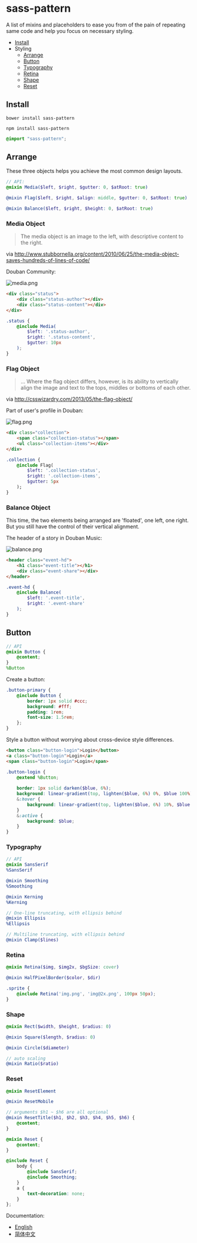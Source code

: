 # sass-pattern

A list of mixins and placeholders to ease you from of the pain of repeating same code and help you focus on necessary styling.

* [Install](#install)
* Styling
    * [Arrange](#arrange)
    * [Button](#button)
    * [Typography](#typography)
    * [Retina](#retina)
    * [Shape](#shape)
    * [Reset](#reset)

## Install

`bower install sass-pattern`

`npm install sass-pattern`

```scss
@import "sass-pattern";
```


## Arrange

These three objects helps you achieve the most common design layouts.

```scss
// API:
@mixin Media($left, $right, $gutter: 0, $atRoot: true)

@mixin Flag($left, $right, $align: middle, $gutter: 0, $atRoot: true)

@mixin Balance($left, $right, $height: 0, $atRoot: true)
```

### Media Object

> The media object is an image to the left, with descriptive content to the right.

via http://www.stubbornella.org/content/2010/06/25/the-media-object-saves-hundreds-of-lines-of-code/

Douban Community:

![media.png](https://qiita-image-store.s3.amazonaws.com/0/19886/22b0477f-79b4-a02e-0adc-1d1b2eab5ffa.png "media.png")

```html
<div class="status">
    <div class="status-author"></div>
    <div class="status-content"></div>
</div>
```

```scss
.status {
    @include Media(
        $left: '.status-author',
        $right: '.status-content',
        $gutter: 10px
    );
}
```

### Flag Object

> ... Where the flag object differs, however, is its ability to vertically align the image and text to the tops, middles or bottoms of each other.

via http://csswizardry.com/2013/05/the-flag-object/

Part of user's profile in Douban:

![flag.png](https://qiita-image-store.s3.amazonaws.com/0/19886/6df4e728-2a60-20b7-fab3-0a7692a5778d.png "flag.png")

```html
<div class="collection">
    <span class="collection-status"></span>
    <ul class="collection-items"></div>
</div>
```

```sass
.collection {
    @include Flag(
        $left: '.collection-status',
        $right: '.collection-items',
        $gutter: 5px
    );
}
```

### Balance Object

This time, the two elements being arranged are 'floated', one left, one right. But you still have the control of their vertical alignment.

The header of a story in Douban Music:

![balance.png](https://qiita-image-store.s3.amazonaws.com/0/19886/337e09a3-8a47-d979-927f-d02b9c390d7f.png "balance.png")

```html
<header class="event-hd">
    <h1 class="event-title"></h1>
    <div class="event-share"></div>
</header>
```

```scss
.event-hd {
    @include Balance(
        $left: '.event-title',
        $right: '.event-share'
    );
}
```

## Button

```scss
// API
@mixin Button {
    @content;
}
%Button
```

Create a button:

```scss
.button-primary {
    @include Button {
        border: 1px solid #ccc;
        background: #fff;
        padding: 1rem;
        font-size: 1.5rem;
    };
}
```

Style a button without worrying about cross-device style differences.

```html
<button class="button-login">Login</button>
<a class="button-login">Login</a>
<span class="button-login">Login</span>
```

```scss
.button-login {
    @extend %Button;
    
    border: 1px solid darken($blue, 6%);
    background: linear-gradient(top, lighten($blue, 6%) 0%, $blue 100%);
    &:hover {
        background: linear-gradient(top, lighten($blue, 6%) 10%, $blue 100%);
    }
    &:active {
        background: $blue;
    }
}
```

### Typography

```scss
// API
@mixin SansSerif
%SansSerif

@mixin Smoothing
%Smoothing

@mixin Kerning
%Kerning

// One-line truncating, with ellipsis behind
@mixin Ellipsis
%Ellipsis

// Multiline truncating, with ellipsis behind
@mixin Clamp($lines)
```

### Retina
```scss
@mixin Retina($img, $img2x, $bgSize: cover)

@mixin HalfPixelBorder($color, $dir)
```

```scss
.sprite {
    @include Retina('img.png', 'img@2x.png', 100px 50px);
}
```

### Shape
```scss
@mixin Rect($width, $height, $radius: 0)

@mixin Square($length, $radius: 0)

@mixin Circle($diameter)

// auto scaling
@mixin Ratio($ratio)
```

### Reset
```scss
@mixin ResetElement

@mixin ResetMobile

// arguments $h1 ~ $h6 are all optional
@mixin ResetTitle($h1, $h2, $h3, $h4, $h5, $h6) {
    @content;
}

@mixin Reset {
    @content;
}
```


```scss
@include Reset {
    body {
        @include SansSerif;
        @include Smoothing;
    }
    a {
        text-decoration: none;
    }
};
```

Documentation:

* [English](https://github.com/NdYAG/sass-pattern/wiki/Documentation)
* [简体中文](https://github.com/NdYAG/sass-pattern/wiki/%E6%96%87%E6%A1%A3)
